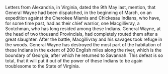 Letters from Alexandria, in Virginia, dated the 9th May last,
                    mention, that General Wayne had been dispatched, in the beginning of March,
                    on an expedition against the Cherokee Miamis and Chickesau Indians,
                    who have, for some time past, had as their chief warrior, one Macgillivray,
                    a Scotchman, who has long resided among these Indians. General Wayne,
                    at the head of two thousand Provincials, had completely routed them
                    after a great slaughter. After the battle, Macgillivray and
                    his savages took refuge in the woods. General Wayne has destroyed the most
                    part of the habitation of these Indians in the extent of 200 English
                    miles along the river, which is the boundary of Georgia, after which he
                    returned to Savannah. This defeat is so total, that it will put it out
                    of the power of these Indians to be again troublesome to the State of
                    Virginia.